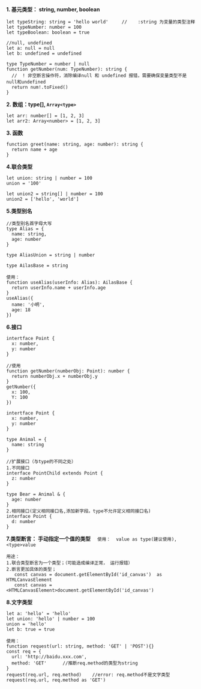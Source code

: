 **1. 基元类型： string, number, boolean**
```
let typeString: string = 'hello world'     //    :string 为变量的类型注释
let typeNumber: number = 100
let typeBoolean: boolean = true 

//null, undefined
let a: null = null
let b: undefined = undefined

type TypeNumber = number | null 
function getNumber(num: TypeNumber): string {
  //  ! 非空断言操作符，消除编译null 和 undefined 报错，需要确保变量类型不是null和undefined
  return num!.toFixed()
}

```

**2. 数组：type[], `Array<type>`**
```
let arr: number[] = [1, 2, 3]
let arr2: Array<number> = [1, 2, 3]
```
**3. 函数**
```
function greet(name: string, age: number): string {
  return name + age
}
```

**4.联合类型**
```
let union: string | number = 100
union = '100'

let union2 = string[] | number = 100
union2 = ['hello', 'world']
```

**5.类型别名**
```
//类型别名首字母大写
type Alias = {  
  name: string,
  age: number
}

type AliasUnion = string | number

type AilasBase = string

使用：
function useAlias(userInfo: Alias): AilasBase {
  return userInfo.name + userInfo.age
}
useAlias({
  name: '小明',
  age: 18
})
```

**6.接口**
```
intertface Point {
  x: number,
  y: number
}

//使用
function getNumber(numberObj: Point): number {
  return numberObj.x + numberObj.y
}
getNumber({
  x: 100,
  Y: 100
})
```

```
intertface Point {
  x: number,
  y: number
}

type Animal = {
  name: string
}

//扩展接口（与type的不同之处）
1.不同接口
interface PointChild extends Point {
  z: number
}

type Bear = Animal & {
  age: number
}
2.相同接口(定义相同接口名,添加新字段。type不允许定义相同接口名)
interface Point {
  d: number
}
```

**7.类型断言： 手动指定一个值的类型**
```   使用：  value as type(建议使用),    <type>value   ```
```
用途：
1.联合类型断言为一个类型；（可能造成编译正常， 运行报错）
2.断言更加具体的类型；
   const canvas = document.getElementById('id_canvas')  as HTMLCanvasElement
   const canvas = <HTMLCanvasElement>document.getElementById('id_canvas')
```
**8.文字类型**
```
let a: 'hello' = 'hello'
let union: 'hello' | number = 100
union = 'hello'
let b: true = true

使用：
function request(url: string, method: 'GET' | 'POST'){}
const req = {
  url: 'http://baidu.xxx.com',
  method: 'GET'      //推断req.method的类型为string
}
request(req.url, req.method)    //error: req.method不是文字类型
request(req.url, req.method as 'GET')
```
